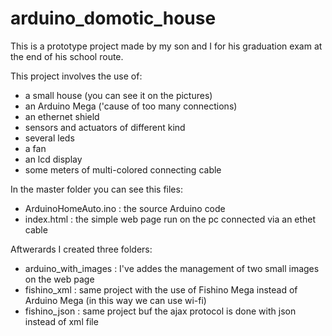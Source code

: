 # arduino_domotic_house

This is a prototype project made by my son and I for his graduation exam at the end of his school route.

This project involves the use of:
- a small house (you can see it on the pictures)
- an Arduino Mega ('cause of too many connections)
- an ethernet shield
- sensors and actuators of different kind
- several leds
- a fan
- an lcd display
- some meters of multi-colored connecting cable

In the master folder you can see this files:
- ArduinoHomeAuto.ino : the source Arduino code
- index.html : the simple web page run on the pc connected via an ethet cable

Aftwerards I created three folders:
- arduino_with_images : I've addes the management of two small images on the web page
- fishino_xml  :  same project with the use of Fishino Mega instead of Arduino Mega (in this way we can use wi-fi)
- fishino_json :  same project buf the ajax protocol is done with json instead of xml file

